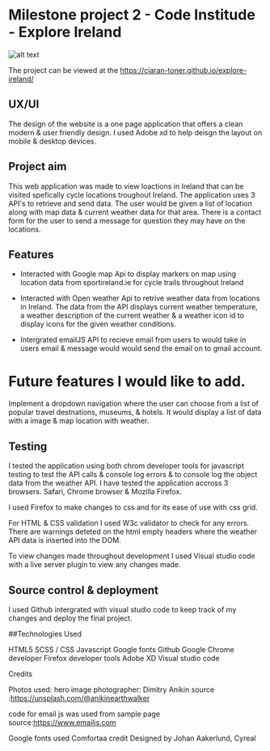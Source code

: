 # Milestone project 2 - Code Institude - Explore Ireland


![alt text](https://github.com/ciaran-toner/explore-ireland/blob/master/assets/images/explore-ireland:mockup-design.png "Logo Title Text 1")



The project can be viewed at the https://ciaran-toner.github.io/explore-ireland/


## UX/UI

The design of the website is a one page application that offers a clean modern & user friendly design. I used Adobe xd to help deisgn the layout on mobile & desktop devices.

## Project aim

This web application was made to view loactions in Ireland that can be visited spefically cycle locations troughout Ireland. The application uses 3 API's to retrieve and send data. The user would be given a list of location along with map data & current weather data for that area. There is a contact form for the user to send a message for question they may have on the locations.

## Features

- Interacted with Google map Api to display markers on map using location data from sportireland.ie for cycle trails throughout Ireland

- Interacted with Open weather Api to retrive weather data from locations in Ireland. The data from the API displays current weather temperature, a weather description of the current weather & a weather icon id to display icons for the given weather conditions.

- Intergrated emailJS API to recieve email from users to would take in users email & message would would send the email on to gmail account.


# Future features I would like to add.

Implement a dropdown navigation where the user can choose from a list of popular travel destnations, museums, & hotels. It would display a list of data with a image & map location with weather.


## Testing

I tested the application using both chrom developer tools for javascript testing to test the API calls & console log errors & to console log the object data from the weather API. I have tested the application accross 3 browsers. Safari, Chrome browser & Mozilla Firefox.

I used Firefox to make changes to css and for its ease of use with css grid.

For HTML & CSS validation I used W3c validator to check for any errors. There are warnings deteted on the html empty headers where the weather API data is inserted into the DOM.

To view changes made throughout development I used Visual studio code with a live server plugin to view any changes made.

## Source control & deployment

I used Github intergrated with visual studio code to keep track of my changes and deploy the final project.


##Technologies Used

HTML5
SCSS / CSS 
Javascript
Google fonts
Github
Google Chrome developer
Firefox developer tools
Adobe XD
Visual studio code



Credits

Photos used: hero image
photographer: Dimitry Anikin
source :https://unsplash.com/@anikinearthwalker

code for email js was used from sample page 
source:https://www.emailjs.com

Google fonts used Comfortaa
credit Designed by Johan Aakerlund, Cyreal

